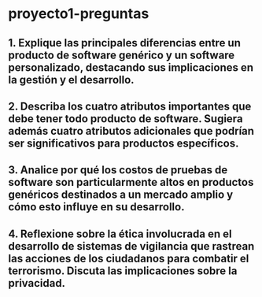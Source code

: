 # proyecto1-preguntas

## 1. Explique las principales diferencias entre un producto de software genérico y un software personalizado, destacando sus implicaciones en la gestión y el desarrollo.

## 2. Describa los cuatro atributos importantes que debe tener todo producto de software. Sugiera además cuatro atributos adicionales que podrían ser significativos para productos específicos.

## 3. Analice por qué los costos de pruebas de software son particularmente altos en productos genéricos destinados a un mercado amplio y cómo esto influye en su desarrollo.

## 4. Reflexione sobre la ética involucrada en el desarrollo de sistemas de vigilancia que rastrean las acciones de los ciudadanos para combatir el terrorismo. Discuta las implicaciones sobre la privacidad.
